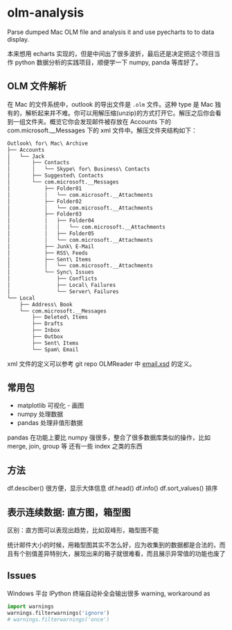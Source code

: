 # olm-analysis

Parse dumped Mac OLM file and analysis it and use pyecharts to to data display.

本来想用 echarts 实现的，但是中间出了很多波折，最后还是决定把这个项目当作 python 数据分析的实践项目，顺便学一下 numpy, panda 等库好了。

## OLM 文件解析

在 Mac 的文件系统中，outlook 的导出文件是 `.olm` 文件。这种 type 是 Mac 独有的，解析起来并不难。你可以用解压缩(unzip)的方式打开它。解压之后你会看到一组文件夹。概览它你会发现邮件被存放在 Accounts 下的 com.microsoft.__Messages 下的 xml 文件中。解压文件夹结构如下：

```txt
Outlook\ for\ Mac\ Archive
├── Accounts
│   └── Jack
│       ├── Contacts
│       │   └── Skype\ for\ Business\ Contacts
│       ├── Suggested\ Contacts
│       └── com.microsoft.__Messages
│           ├── Folder01
│           │   └── com.microsoft.__Attachments
│           ├── Folder02
│           │   └── com.microsoft.__Attachments
│           ├── Folder03
│           │   ├── Folder04
│           │   │   └── com.microsoft.__Attachments
│           │   ├── Folder05
│           │   └── com.microsoft.__Attachments
│           ├── Junk\ E-Mail
│           ├── RSS\ Feeds
│           ├── Sent\ Items
│           │   └── com.microsoft.__Attachments
│           └── Sync\ Issues
│               ├── Conflicts
│               ├── Local\ Failures
│               └── Server\ Failures
└── Local
    ├── Address\ Book
    └── com.microsoft.__Messages
        ├── Deleted\ Items
        ├── Drafts
        ├── Inbox
        ├── Outbox
        ├── Sent\ Items
        └── Spam\ Email
```

xml 文件的定义可以参考 git repo OLMReader 中 [email.xsd](https://github.com/teverett/OLMReader/blob/master/src/main/resources/schema/emails.xsd) 的定义。

## 常用包

* matplotlib 可视化 - 画图
* numpy 处理数据
* pandas 处理非值形数据

pandas 在功能上要比 numpy 强很多，整合了很多数据库类似的操作，比如 merge, join, group 等 还有一些 index 之类的东西

## 方法

df.desciber() 很方便，显示大体信息
df.head()
df.info()
df.sort_values() 排序

## 表示连续数据: 直方图，箱型图

区别：直方图可以表现出趋势，比如双峰形，箱型图不能

统计邮件大小的时候，用箱型图其实不怎么好，应为收集到的数据都是合法的，而且有个别值差异特别大，展现出来的箱子就很难看，而且展示异常值的功能也废了

## Issues

Windows 平台 IPython 终端自动补全会输出很多 warning, workaround as

```python
import warnings
warnings.filterwarnings('ignore')
# warnings.filterwarnings('once')
```